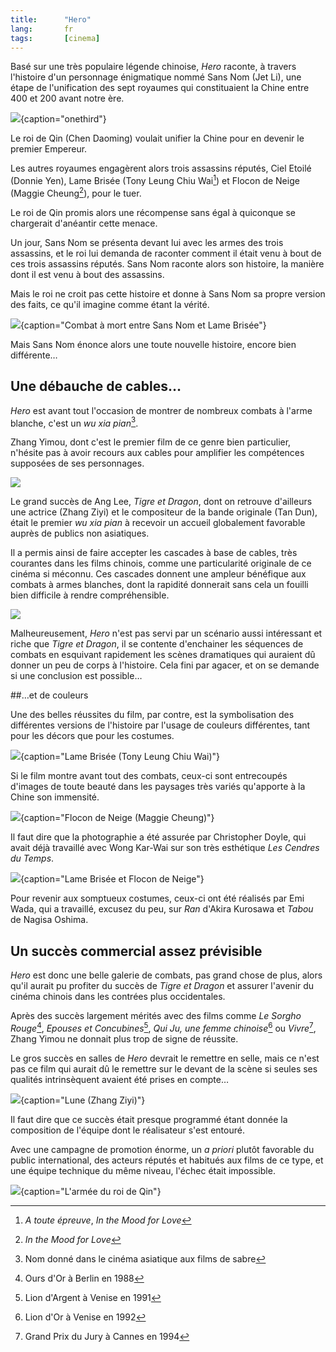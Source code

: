 ```yaml
---
title:      "Hero"
lang:       fr
tags:       [cinema]
---
```


Basé sur une très populaire légende chinoise, *Hero* raconte, à travers l'histoire d'un personnage énigmatique nommé Sans Nom (Jet Li), une étape de l'unification des sept royaumes qui constituaient la Chine entre 400 et 200 avant notre ère.

![](hero_affiche.jpg){caption="onethird"}

Le roi de Qin (Chen Daoming) voulait unifier la Chine pour en devenir le premier Empereur.

Les autres royaumes engagèrent alors trois assassins réputés, Ciel Etoilé (Donnie Yen), Lame Brisée (Tony Leung Chiu Wai[^t1]) et Flocon de Neige (Maggie Cheung[^t2]), pour le tuer.

Le roi de Qin promis alors une récompense sans égal à quiconque se chargerait d'anéantir cette menace.

Un jour, Sans Nom se présenta devant lui avec les armes des trois assassins, et le roi lui demanda de raconter comment il était venu à bout de ces trois assassins réputés. Sans Nom raconte alors son histoire, la manière dont il est venu à bout des assassins.

Mais le roi ne croit pas cette histoire et donne à Sans Nom sa propre version des faits, ce qu'il imagine comme étant la vérité.

![](combat.jpg){caption="Combat à mort entre Sans Nom et Lame Brisée"}


Mais Sans Nom énonce alors une toute nouvelle histoire, encore bien différente…

## Une débauche de cables…

*Hero* est avant tout l'occasion de montrer de nombreux combats à l'arme blanche, c'est un *wu xia pian*[^t3].

Zhang Yimou, dont c'est le premier film de ce genre bien particulier, n'hésite pas à avoir recours aux cables pour amplifier les compétences supposées de ses personnages.

![](cables.jpg)


Le grand succès de Ang Lee, *Tigre et Dragon*, dont on retrouve d'ailleurs une actrice (Zhang Ziyi) et le compositeur de la bande originale (Tan Dun), était le premier *wu xia pian* à recevoir un accueil globalement favorable auprès de publics non asiatiques.

Il a permis ainsi de faire accepter les cascades à base de cables, très courantes dans les films chinois, comme une particularité originale de ce cinéma si méconnu. Ces cascades donnent une ampleur bénéfique aux combats à armes blanches, dont la rapidité donnerait sans cela un fouilli bien difficile à rendre compréhensible.

![](cables_2.jpg)


Malheureusement, *Hero* n'est pas servi par un scénario aussi intéressant et riche que *Tigre et Dragon*, il se contente d'enchainer les séquences de combats en esquivant rapidement les scènes dramatiques qui auraient dû donner un peu de corps à l'histoire. Cela fini par agacer, et on se demande si une conclusion est possible…

##…et de couleurs

Une des belles réussites du film, par contre, est la symbolisation des différentes versions de l'histoire par l'usage de couleurs différentes, tant pour les décors que pour les costumes.

![](lame_brisee_2.jpg){caption="Lame Brisée (Tony Leung Chiu Wai)"}


Si le film montre avant tout des combats, ceux-ci sont entrecoupés d'images de toute beauté dans les paysages très variés qu'apporte à la Chine son immensité.

![](flocon_de_neige_2.jpg){caption="Flocon de Neige (Maggie Cheung)"}


Il faut dire que la photographie a été assurée par Christopher Doyle, qui avait déjà travaillé avec Wong Kar-Wai sur son très esthétique *Les Cendres du Temps*.

![](lame_et_neige.jpg){caption="Lame Brisée et Flocon de Neige"}


Pour revenir aux somptueux costumes, ceux-ci ont été réalisés par Emi Wada, qui a travaillé, excusez du peu, sur *Ran* d'Akira Kurosawa et *Tabou* de Nagisa Oshima.

## Un succès commercial assez prévisible

*Hero* est donc une belle galerie de combats, pas grand chose de plus, alors qu'il aurait pu profiter du succès de *Tigre et Dragon* et assurer l'avenir du cinéma chinois dans les contrées plus occidentales.

Après des succès largement mérités avec des films comme *Le Sorgho Rouge*[^t4], *Epouses et Concubines*[^t5], *Qui Ju, une femme chinoise*[^t6] ou *Vivre*[^t7], Zhang Yimou ne donnait plus trop de signe de réussite.

Le gros succès en salles de *Hero* devrait le remettre en selle, mais ce n'est pas ce film qui aurait dû le remettre sur le devant de la scène si seules ses qualités intrinsèquent avaient été prises en compte…

![](zhang_ziyi.jpg){caption="Lune (Zhang Ziyi)"}


Il faut dire que ce succès était presque programmé étant donnée la composition de l'équipe dont le réalisateur s'est entouré.

Avec une campagne de promotion énorme, un *a priori* plutôt favorable du public international, des acteurs réputés et habitués aux films de ce type, et une équipe technique du même niveau, l'échec était impossible.

![](armee.jpg){caption="L'armée du roi de Qin"}



[^t1]: *A toute épreuve*, *In the Mood for Love*

[^t2]: *In the Mood for Love*

[^t3]: Nom donné dans le cinéma asiatique aux films de sabre

[^t4]: Ours d'Or à Berlin en 1988

[^t5]: Lion d'Argent à Venise en 1991

[^t6]: Lion d'Or à Venise en 1992

[^t7]: Grand Prix du Jury à Cannes en 1994
